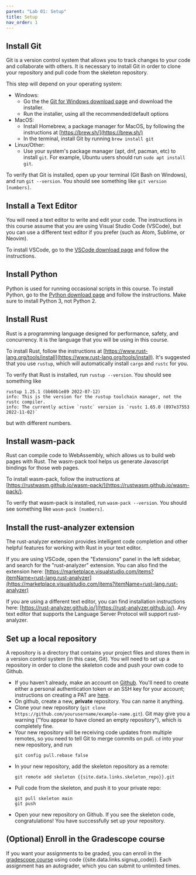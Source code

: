 ```yaml
---
parent: "Lab 01: Setup"
title: Setup
nav_order: 1
---
```


## Install Git

Git is a version control system that allows you to track changes to your code and collaborate with others. It is necessary to install Git in order to clone your repository and pull code from the skeleton repository.

This step will depend on your operating system:
 - Windows: 
     - Go the the [Git for Windows download page](https://git-scm.com/download/) and download the installer.
     - Run the installer, using all the recommended/default options
 - MacOS: 
     - Install Homebrew, a package manager for MacOS, by following the instructions at [https://brew.sh/](https://brew.sh/)
     - In the terminal, install Git by running `brew install git`
 - Linux/Other:
     - Use your system's package manager (apt, dnf, pacman, etc) to install `git`. For example, Ubuntu users should run `sudo apt install git`.

To verify that Git is installed, open up your terminal (Git Bash on Windows), and run `git --version`. You should see something like `git version [numbers]`.


## Install a Text Editor

You will need a text editor to write and edit your code. The instructions in this course assume that you are using Visual Studio Code (VSCode), but you can use a different text editor if you prefer (such as Atom, Sublime, or Neovim).

To install VSCode, go to the [VSCode download page](https://code.visualstudio.com/download) and follow the instructions.


## Install Python

Python is used for running occasional scripts in this course. To install Python, go to the [Python download page](https://www.python.org/downloads/) and follow the instructions. Make sure to install Python 3, not Python 2.


## Install Rust

Rust is a programming language designed for performance, safety, and concurrency. It is the language that you will be using in this course.

To install Rust, follow the instructions at [https://www.rust-lang.org/tools/install](https://www.rust-lang.org/tools/install). It's suggested that you use `rustup`, which will automatically install `cargo` and `rustc` for you.

To verify that Rust is installed, run `rustup --version`. You should see something like
```
rustup 1.25.1 (bb60b1e89 2022-07-12)
info: This is the version for the rustup toolchain manager, not the rustc compiler.
info: The currently active `rustc` version is `rustc 1.65.0 (897e37553 2022-11-02)`
```
but with different numbers.

## Install wasm-pack

Rust can compile code to WebAssembly, which allows us to build web pages with Rust. The wasm-pack tool helps us generate Javascript bindings for those web pages.

To install wasm-pack, follow the instructions at [https://rustwasm.github.io/wasm-pack/](https://rustwasm.github.io/wasm-pack/).

To verify that wasm-pack is installed, run `wasm-pack --version`. You should see something like `wasm-pack [numbers]`.


## Install the rust-analyzer extension

The rust-analyzer extension provides intelligent code completion and other helpful features for working with Rust in your text editor.

If you are using VSCode, open the "Extensions" panel in the left sidebar, and search for the "rust-analyzer" extension. You can also find the extension here: [https://marketplace.visualstudio.com/items?itemName=rust-lang.rust-analyzer](https://marketplace.visualstudio.com/items?itemName=rust-lang.rust-analyzer)

If you are using a different text editor, you can find installation instructions here: [https://rust-analyzer.github.io/](https://rust-analyzer.github.io/). Any text editor that supports the Language Server Protocol will support rust-analyzer.


## Set up a local repository

A repository is a directory that contains your project files and stores them in a version control system (in this case, Git). You will need to set up a repository in order to clone the skeleton code and push your own code to Github.

 - If you haven't already, make an account on [Github](https://github.com/). You'll need to create either a personal authentication token or an SSH key for your account; instructions on creating a PAT are [here](https://docs.github.com/en/enterprise-server@3.4/authentication/keeping-your-account-and-data-secure/creating-a-personal-access-token).
 - On github, create a new, **private** repository. You can name it anything.
 - Clone your new repository (`git clone https://github.com/yourusername/example-name.git`). Git may give you a warning ("You appear to have cloned an empty repository"), which is completely fine.
 - Your new repository will be receiving code updates from multiple remotes, so you need to tell Git to merge commits on pull. `cd` into your new repository, and run
    ```
    git config pull.rebase false
    ```
 - In your new repository, add the skeleton repository as a remote:
    ```
    git remote add skeleton {{site.data.links.skeleton_repo}}.git
    ```
 - Pull code from the skeleton, and push it to your private repo:
    ```
    git pull skeleton main
    git push
    ``` 
 - Open your new repository on Github. If you see the skeleton code, congratulations! You have successfully set up your repository.

## (Optional) Enroll in the Gradescope course

If you want your assignments to be graded, you can enroll in the [gradescope course]({{site.data.links.gradescope}}) using code {{site.data.links.signup_code}}. Each assignment has an autograder, which you can submit to unlimited times.

